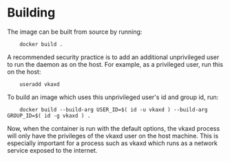 Building
========

The image can be built from source by running:

        docker build .

A recommended security practice is to add an additional unprivileged user to run the daemon as on the host. For example, as a privileged user, run this on the host:

        useradd vkaxd

To build an image which uses this unprivileged user's id and group id, run:

        docker build --build-arg USER_ID=$( id -u vkaxd ) --build-arg GROUP_ID=$( id -g vkaxd ) .

Now, when the container is run with the default options, the vkaxd process will only have the privileges of the vkaxd user on the host machine. This is especially important for a process such as vkaxd which runs as a network service exposed to the internet.
